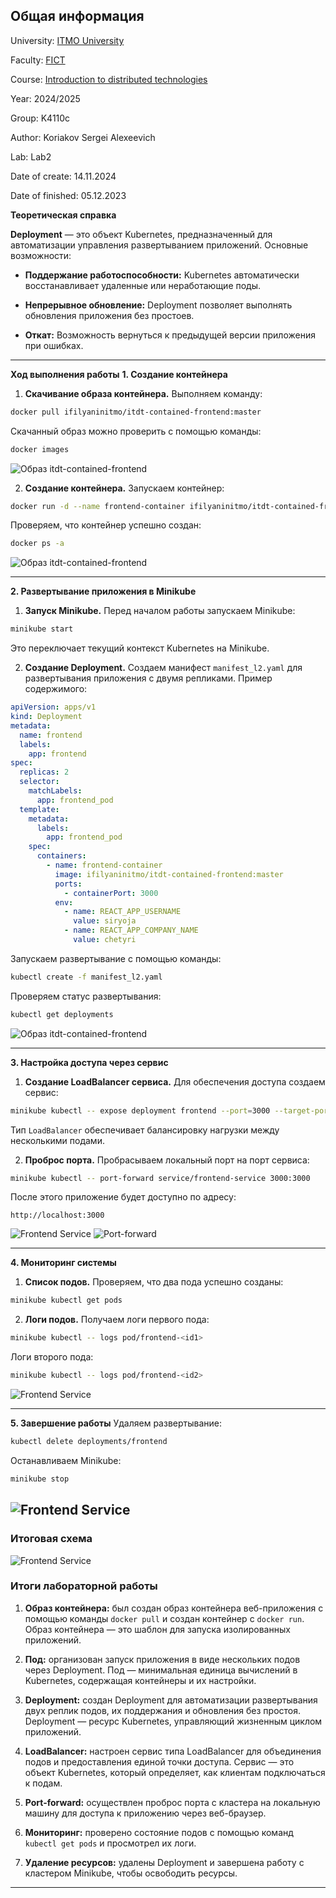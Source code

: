 ## Общая информация

University: [ITMO University](https://itmo.ru/ru/)

Faculty: [FICT](https://fict.itmo.ru)

Course: [Introduction to distributed technologies](https://github.com/itmo-ict-faculty/introduction-to-distributed-technologies)

Year: 2024/2025

Group: K4110c

Author: Koriakov Sergei Alexeevich

Lab: Lab2

Date of create: 14.11.2024

Date of finished: 05.12.2023

**Теоретическая справка** 

**Deployment**  — это объект Kubernetes, предназначенный для автоматизации
управления развертыванием приложений. Основные возможности:

- **Поддержание работоспособности:**  Kubernetes автоматически восстанавливает удаленные или неработающие поды.

- **Непрерывное обновление:**  Deployment позволяет выполнять обновления приложения без простоев.

- **Откат:**  Возможность вернуться к предыдущей версии приложения при ошибках.

---

**Ход выполнения работы** **1. Создание контейнера**

1. **Скачивание образа контейнера.**
   Выполняем команду:

```bash
docker pull ifilyaninitmo/itdt-contained-frontend:master
```

Скачанный образ можно проверить с помощью команды:

```bash
docker images
```

![Образ itdt-contained-frontend](pics/1.png)

2. **Создание контейнера.**
   Запускаем контейнер:

```bash
docker run -d --name frontend-container ifilyaninitmo/itdt-contained-frontend:master
```

Проверяем, что контейнер успешно создан:

```bash
docker ps -a
```

![Образ itdt-contained-frontend](pics/2.png)

---

**2. Развертывание приложения в Minikube**

1. **Запуск Minikube.**
   Перед началом работы запускаем Minikube:

```bash
minikube start
```

Это переключает текущий контекст Kubernetes на Minikube.

2. **Создание Deployment.**
   Создаем манифест `manifest_l2.yaml` для развертывания приложения с двумя репликами. Пример содержимого:

```yaml
apiVersion: apps/v1
kind: Deployment
metadata:
  name: frontend
  labels:
    app: frontend
spec:
  replicas: 2
  selector:
    matchLabels:
      app: frontend_pod
  template:
    metadata:
      labels:
        app: frontend_pod
    spec:
      containers:
        - name: frontend-container
          image: ifilyaninitmo/itdt-contained-frontend:master
          ports:
            - containerPort: 3000
          env:
            - name: REACT_APP_USERNAME
              value: siryoja
            - name: REACT_APP_COMPANY_NAME
              value: chetyri
```

Запускаем развертывание с помощью команды:

```bash
kubectl create -f manifest_l2.yaml
```

Проверяем статус развертывания:

```bash
kubectl get deployments
```



![Образ itdt-contained-frontend](pics/3.png)

---

**3. Настройка доступа через сервис**

1. **Создание LoadBalancer сервиса.**
   Для обеспечения доступа создаем сервис:

```bash
minikube kubectl -- expose deployment frontend --port=3000 --target-port=3000 --name=frontend-service --type=LoadBalancer
```

Тип `LoadBalancer` обеспечивает балансировку нагрузки между несколькими подами.

2. **Проброс порта.**
   Пробрасываем локальный порт на порт сервиса:

```bash
minikube kubectl -- port-forward service/frontend-service 3000:3000
```

После этого приложение будет доступно по адресу:

```arduino
http://localhost:3000
```

![Frontend Service](pics/5.png)
![Port-forward](pics/4.png)



---

**4. Мониторинг системы**

1. **Список подов.**
   Проверяем, что два пода успешно созданы:

```bash
minikube kubectl get pods
```

2. **Логи подов.**
   Получаем логи первого пода:

```bash
minikube kubectl -- logs pod/frontend-<id1>
```

Логи второго пода:

```bash
minikube kubectl -- logs pod/frontend-<id2>
```

![Frontend Service](pics/6.png)

---

**5. Завершение работы**
Удаляем развертывание:

```bash
kubectl delete deployments/frontend
```

Останавливаем Minikube:

```bash
minikube stop
```

![Frontend Service](pics/7.png)
---

### Итоговая схема
![Frontend Service](pics/l2d.png)

### Итоги лабораторной работы

1. **Образ контейнера:**  был создан образ контейнера веб-приложения с помощью команды `docker pull` и создан контейнер
   с `docker run`. Образ контейнера — это шаблон для запуска изолированных приложений.

2. **Под:**  организован запуск приложения в виде нескольких подов через Deployment. Под — минимальная единица
   вычислений в Kubernetes, содержащая контейнеры и их настройки.

3. **Deployment:**  создан Deployment для автоматизации развертывания двух реплик подов, их поддержания и обновления без
   простоя. Deployment — ресурс Kubernetes, управляющий жизненным циклом приложений.

4. **LoadBalancer:**  настроен сервис типа LoadBalancer для объединения подов и предоставления единой точки доступа.
   Сервис — это объект Kubernetes, который определяет, как клиентам подключаться к подам.

5. **Port-forward:**  осуществлен проброс порта с кластера на локальную машину для доступа к приложению через
   веб-браузер.

6. **Мониторинг:**  проверено состояние подов с помощью команд `kubectl get pods` и просмотрел их логи.

7. **Удаление ресурсов:**  удалены Deployment и завершена работу с кластером Minikube, чтобы освободить ресурсы.

---
